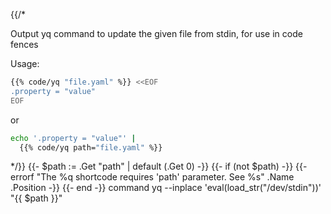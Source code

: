 {{/*

Output yq command to update the given file from stdin, for use in code fences

Usage:

```bash
{{% code/yq "file.yaml" %}} <<EOF
.property = "value"
EOF
```

or

```bash
echo '.property = "value"' |
  {{% code/yq path="file.yaml" %}}
```

*/}}
{{- $path := .Get "path" | default (.Get 0) -}}
{{- if (not $path) -}}
  {{-
    errorf
    "The %q shortcode requires 'path' parameter. See %s"
    .Name .Position
  -}}
{{- end -}}
command yq --inplace 'eval(load_str("/dev/stdin"))' "{{ $path }}"
